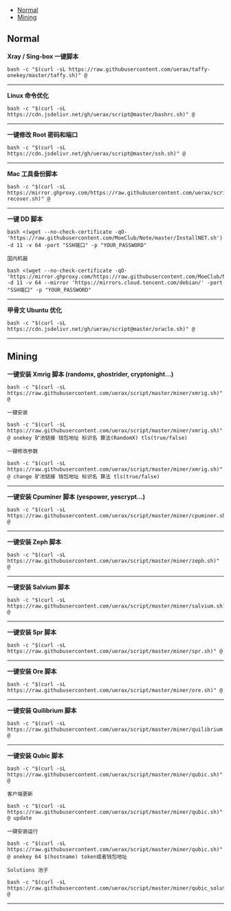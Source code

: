 - [Normal](#normal)
- [Mining](#mining)

## Normal

__Xray / Sing-box 一键脚本__

```
bash -c "$(curl -sL https://raw.githubusercontent.com/uerax/taffy-onekey/master/taffy.sh)" @
```

***

__Linux 命令优化__

```
bash -c "$(curl -sL https://cdn.jsdelivr.net/gh/uerax/script@master/bashrc.sh)" @
```

***

__一键修改 Root 密码和端口__

```
bash -c "$(curl -sL https://cdn.jsdelivr.net/gh/uerax/script@master/ssh.sh)" @
```

***

__Mac 工具备份脚本__

```
bash -c "$(curl -sL https://mirror.ghproxy.com/https://raw.githubusercontent.com/uerax/script/master/mac-recover.sh)" @
```

***

__一键 DD 脚本__

```
bash <(wget --no-check-certificate -qO- 'https://raw.githubusercontent.com/MoeClub/Note/master/InstallNET.sh') -d 11 -v 64 -port "SSH端口" -p "YOUR_PASSWORD" 
```

`国内机器`

```
bash <(wget --no-check-certificate -qO- 'https://mirror.ghproxy.com/https://raw.githubusercontent.com/MoeClub/Note/master/InstallNET.sh') -d 11 -v 64 --mirror 'https://mirrors.cloud.tencent.com/debian/' -port "SSH端口" -p "YOUR_PASSWORD" 
```

***

__甲骨文 Ubuntu 优化__

```
bash -c "$(curl -sL https://cdn.jsdelivr.net/gh/uerax/script@master/oracle.sh)" @
```

***

## Mining

__一键安装 Xmrig 脚本 (randomx, ghostrider, cryptonight...)__

```
bash -c "$(curl -sL https://raw.githubusercontent.com/uerax/script/master/miner/xmrig.sh)" @
```

`一键安装`

```
bash -c "$(curl -sL https://raw.githubusercontent.com/uerax/script/master/miner/xmrig.sh)" @ onekey 矿池链接 钱包地址 标识名 算法(RandomX) tls(true/false)
```

`一键修改参数`

```
bash -c "$(curl -sL https://raw.githubusercontent.com/uerax/script/master/miner/xmrig.sh)" @ change 矿池链接 钱包地址 标识名 算法 tls(true/false)
```

***

__一键安装 Cpuminer 脚本 (yespower, yescrypt...)__

```
bash -c "$(curl -sL https://raw.githubusercontent.com/uerax/script/master/miner/cpuminer.sh)" @
```

***

__一键安装 Zeph 脚本__

```
bash -c "$(curl -sL https://raw.githubusercontent.com/uerax/script/master/miner/zeph.sh)" @
```

***

__一键安装 Salvium 脚本__

```
bash -c "$(curl -sL https://raw.githubusercontent.com/uerax/script/master/miner/salvium.sh)" @
```

***

__一键安装 Spr 脚本__

```
bash -c "$(curl -sL https://raw.githubusercontent.com/uerax/script/master/miner/spr.sh)" @
```

***

__一键安装 Ore 脚本__

```
bash -c "$(curl -sL https://raw.githubusercontent.com/uerax/script/master/miner/ore.sh)" @
```

***

__一键安装 Quilibrium 脚本__

```
bash -c "$(curl -sL https://raw.githubusercontent.com/uerax/script/master/miner/quilibrium.sh)" @
```

***

__一键安装 Qubic 脚本__

```
bash -c "$(curl -sL https://raw.githubusercontent.com/uerax/script/master/miner/qubic.sh)" @
```

`客户端更新`

```
bash -c "$(curl -sL https://raw.githubusercontent.com/uerax/script/master/miner/qubic.sh)" @ update
```

`一键安装运行`

```
bash -c "$(curl -sL https://raw.githubusercontent.com/uerax/script/master/miner/qubic.sh)" @ onekey 64 $(hostname) token或者钱包地址
```

`Solutions 池子`

```
bash -c "$(curl -sL https://raw.githubusercontent.com/uerax/script/master/miner/qubic_solutions.sh)" @
```

***

